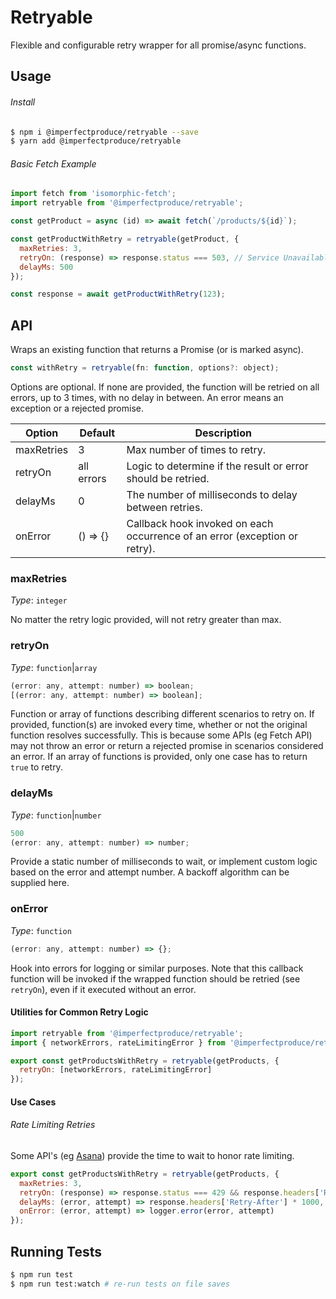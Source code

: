 # Retryable

Flexible and configurable retry wrapper for all promise/async functions.

## Usage

###### Install

```sh
$ npm i @imperfectproduce/retryable --save
$ yarn add @imperfectproduce/retryable
```

###### Basic Fetch Example

```js
import fetch from 'isomorphic-fetch';
import retryable from '@imperfectproduce/retryable';

const getProduct = async (id) => await fetch(`/products/${id}`);

const getProductWithRetry = retryable(getProduct, {
  maxRetries: 3,
  retryOn: (response) => response.status === 503, // Service Unavailable
  delayMs: 500
});

const response = await getProductWithRetry(123);
```

## API

Wraps an existing function that returns a Promise (or is marked async).

```js
const withRetry = retryable(fn: function, options?: object);
```

Options are optional.  If none are provided, the function will be retried on
all errors, up to 3 times, with no delay in between.  An error means an exception or a rejected promise.

| Option     | Default    | Description  |
| ---------- | ---------- | ------------ |
| maxRetries | 3          | Max number of times to retry. |
| retryOn    | all errors | Logic to determine if the result or error should be retried. |
| delayMs    | 0          | The number of milliseconds to delay between retries. |
| onError    | () => {}   | Callback hook invoked on each occurrence of an error (exception or retry). |

### maxRetries

*Type*: `integer`

No matter the retry logic provided, will not retry greater than max.

### retryOn

*Type*: `function`|`array`

```js
(error: any, attempt: number) => boolean;
[(error: any, attempt: number) => boolean];
```

Function or array of functions describing different scenarios to retry on.
If provided, function(s) are invoked every time, whether or not the original function resolves
successfully.  This is because some APIs (eg Fetch API) may not throw an error
or return a rejected promise in scenarios considered an error.  If an array of
functions is provided, only one case has to return `true` to retry.

### delayMs

*Type*: `function`|`number`

```js
500
(error: any, attempt: number) => number;
```

Provide a static number of milliseconds to wait, or implement custom logic based
on the error and attempt number.  A backoff algorithm can be supplied here.

### onError

*Type*: `function`

```js
(error: any, attempt: number) => {};
```

Hook into errors for logging or similar purposes.  Note that this callback function will be invoked if the wrapped function should be retried (see `retryOn`), even if it executed without an error.

#### Utilities for Common Retry Logic

```js
import retryable from '@imperfectproduce/retryable';
import { networkErrors, rateLimitingError } from '@imperfectproduce/retryable/fetchErrors';

export const getProductsWithRetry = retryable(getProducts, {
  retryOn: [networkErrors, rateLimitingError]
});
```

#### Use Cases

###### Rate Limiting Retries

Some API's (eg [Asana]("https://asana.com/developers/documentation/getting-started/rate-limits")) provide the time to wait to honor rate limiting.

```js
export const getProductsWithRetry = retryable(getProducts, {
  maxRetries: 3,
  retryOn: (response) => response.status === 429 && response.headers['Retry-After'] <= 5, // Too Many Requests
  delayMs: (error, attempt) => response.headers['Retry-After'] * 1000,
  onError: (error, attempt) => logger.error(error, attempt)
});
```

## Running Tests

```sh
$ npm run test
$ npm run test:watch # re-run tests on file saves
```

